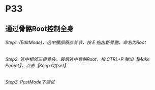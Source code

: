# P33

## 通过骨骼Root控制全身

###### Step1. (EditMode)，选中腰部原点关节，按 E 拖出新骨骼，命名为Root

###### Step2. 选中相邻三根骨头，最后选中骨骼Root，按 CTRL+P 弹出【Make Parent】，点击【Keep Offset】

###### Step3. PostMode下测试
